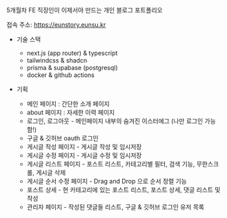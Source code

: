 5개월차 FE 직장인이 이제서야 만드는 개인 블로그 포트폴리오

접속 주소: https://eunstory.eunsu.kr

* 기술 스택
  - next.js (app router) & typescript
  - tailwindcss & shadcn
  - prisma & supabase (postgresql)
  - docker & github actions

* 기획
  - 메인 페이지 : 간단한 소개 페이지
  - about 페이지 : 자세한 이력 페이지
  - 로그인, 로그아웃 - 메인페이지 내부의 숨겨진 이스터에그 (나만 로그인 가능함!)
  - 구글 & 깃허브 oauth 로그인
  - 게시글 작성 페이지 - 게시글 작성 및 임시저장
  - 게시글 수정 페이지 - 게시글 수정 및 임시저장
  - 게시글 리스트 페이지 - 포스트 리스트, 카테고리별 필터, 검색 기능, 무한스크롤, 게시글 삭제
  - 게시글 순서 수정 페이지 - Drag and Drop 으로 순서 정렬 기능
  - 포스트 상세 - 현 카테고리에 있는 포스트 리스트, 포스트 상세, 댓글 리스트 및 작성
  - 관리자 페이지 - 작성된 댓글들 리스트, 구글 & 깃허브 로그인 유저 목록
